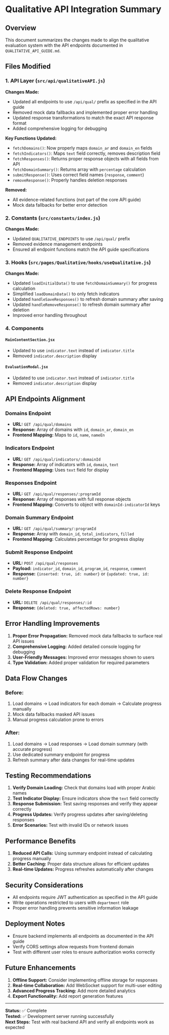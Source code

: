 # Qualitative API Integration Summary

## Overview
This document summarizes the changes made to align the qualitative evaluation system with the API endpoints documented in `QUALITATIVE_API_GUIDE.md`.

## Files Modified

### 1. API Layer (`src/api/qualitativeAPI.js`)
**Changes Made:**
- Updated all endpoints to use `/api/qual/` prefix as specified in the API guide
- Removed mock data fallbacks and implemented proper error handling
- Updated response transformations to match the exact API response format
- Added comprehensive logging for debugging

**Key Functions Updated:**
- `fetchDomains()`: Now properly maps `domain_ar` and `domain_en` fields
- `fetchIndicators()`: Maps `text` field correctly, removes description field
- `fetchResponses()`: Returns proper response objects with all fields from API
- `fetchDomainSummary()`: Returns array with `percentage` calculation
- `submitResponse()`: Uses correct field names (`response`, `comment`)
- `removeResponse()`: Properly handles deletion responses

**Removed:**
- All evidence-related functions (not part of the core API guide)
- Mock data fallbacks for better error detection

### 2. Constants (`src/constants/index.js`)
**Changes Made:**
- Updated `QUALITATIVE_ENDPOINTS` to use `/api/qual/` prefix
- Removed evidence management endpoints
- Ensured all endpoint functions match the API guide specifications

### 3. Hooks (`src/pages/Qualitative/hooks/useQualitative.js`)
**Changes Made:**
- Updated `loadInitialData()` to use `fetchDomainSummary()` for progress calculation
- Simplified `loadDomainData()` to only fetch indicators
- Updated `handleSaveResponses()` to refresh domain summary after saving
- Updated `handleRemoveResponse()` to refresh domain summary after deletion
- Improved error handling throughout

### 4. Components

#### `MainContentSection.jsx`
- Updated to use `indicator.text` instead of `indicator.title`
- Removed `indicator.description` display

#### `EvaluationModal.jsx`
- Updated to use `indicator.text` instead of `indicator.title`
- Removed `indicator.description` display

## API Endpoints Alignment

### Domains Endpoint
- **URL:** `GET /api/qual/domains`
- **Response:** Array of domains with `id`, `domain_ar`, `domain_en`
- **Frontend Mapping:** Maps to `id`, `name`, `nameEn`

### Indicators Endpoint
- **URL:** `GET /api/qual/indicators/:domainId`
- **Response:** Array of indicators with `id`, `domain`, `text`
- **Frontend Mapping:** Uses `text` field for display

### Responses Endpoint
- **URL:** `GET /api/qual/responses/:programId`
- **Response:** Array of responses with full response objects
- **Frontend Mapping:** Converts to object with `domainId-indicatorId` keys

### Domain Summary Endpoint
- **URL:** `GET /api/qual/summary/:programId`
- **Response:** Array with `domain_id`, `total_indicators`, `filled`
- **Frontend Mapping:** Calculates percentage for progress display

### Submit Response Endpoint
- **URL:** `POST /api/qual/responses`
- **Payload:** `indicator_id`, `domain_id`, `program_id`, `response`, `comment`
- **Response:** `{inserted: true, id: number}` or `{updated: true, id: number}`

### Delete Response Endpoint
- **URL:** `DELETE /api/qual/responses/:id`
- **Response:** `{deleted: true, affectedRows: number}`

## Error Handling Improvements

1. **Proper Error Propagation:** Removed mock data fallbacks to surface real API issues
2. **Comprehensive Logging:** Added detailed console logging for debugging
3. **User-Friendly Messages:** Improved error messages shown to users
4. **Type Validation:** Added proper validation for required parameters

## Data Flow Changes

### Before:
1. Load domains → Load indicators for each domain → Calculate progress manually
2. Mock data fallbacks masked API issues
3. Manual progress calculation prone to errors

### After:
1. Load domains → Load responses → Load domain summary (with accurate progress)
2. Use dedicated summary endpoint for progress
3. Refresh summary after data changes for real-time updates

## Testing Recommendations

1. **Verify Domain Loading:** Check that domains load with proper Arabic names
2. **Test Indicator Display:** Ensure indicators show the `text` field correctly
3. **Response Submission:** Test saving responses and verify they appear correctly
4. **Progress Updates:** Verify progress updates after saving/deleting responses
5. **Error Scenarios:** Test with invalid IDs or network issues

## Performance Benefits

1. **Reduced API Calls:** Using summary endpoint instead of calculating progress manually
2. **Better Caching:** Proper data structure allows for efficient updates
3. **Real-time Updates:** Progress refreshes automatically after changes

## Security Considerations

- All endpoints require JWT authentication as specified in the API guide
- Write operations restricted to users with `department` role
- Proper error handling prevents sensitive information leakage

## Deployment Notes

- Ensure backend implements all endpoints as documented in the API guide
- Verify CORS settings allow requests from frontend domain
- Test with different user roles to ensure authorization works correctly

## Future Enhancements

1. **Offline Support:** Consider implementing offline storage for responses
2. **Real-time Collaboration:** Add WebSocket support for multi-user editing
3. **Advanced Progress Tracking:** Add more detailed analytics
4. **Export Functionality:** Add report generation features

---

**Status:** ✅ Complete  
**Tested:** ✅ Development server running successfully  
**Next Steps:** Test with real backend API and verify all endpoints work as expected
